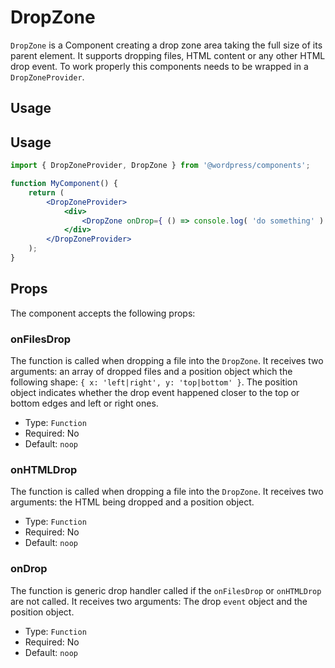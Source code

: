 # DropZone

`DropZone` is a Component creating a drop zone area taking the full size of its parent element. It supports dropping files, HTML content or any other HTML drop event. To work properly this components needs to be wrapped in a `DropZoneProvider`.

## Usage


## Usage

```jsx
import { DropZoneProvider, DropZone } from '@wordpress/components';

function MyComponent() {
	return (
		<DropZoneProvider>
			<div>
				<DropZone onDrop={ () => console.log( 'do something' ) } />
			</div>
		</DropZoneProvider>
	);
}
```

## Props

The component accepts the following props:

### onFilesDrop

The function is called when dropping a file into the `DropZone`. It receives two arguments: an array of dropped files and a position object which the following shape: `{ x: 'left|right', y: 'top|bottom' }`. The position object indicates whether the drop event happened closer to the top or bottom edges and left or right ones.

- Type: `Function`
- Required: No
- Default: `noop`

### onHTMLDrop

The function is called when dropping a file into the `DropZone`. It receives two arguments: the HTML being dropped and a position object.

- Type: `Function`
- Required: No
- Default: `noop`

### onDrop

The function is generic drop handler called if the `onFilesDrop` or `onHTMLDrop` are not called. It receives two arguments: The drop `event` object and the position object.

- Type: `Function`
- Required: No
- Default: `noop`
